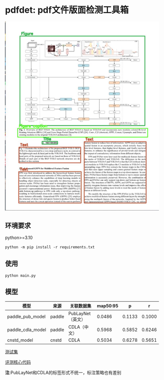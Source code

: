 # pdfdet: pdf文件版面检测工具箱

![效果1](./source/1.jpg)

## 环境要求

python>=3.10

```shell
python -m pip install -r requirements.txt
```

## 使用

```shell
python main.py
```

## 模型


| 模型              | 来源   | 关联数据集        |map50:95                           | p      | r      |
| ----------------- | ------ | ----------------- |---------------------------------- | ------ | ------ |
| paddle_pub_model  | paddle | PubLayNet（英文） |0.0486 | 0.1133 | 0.1000 |
| paddle_cdla_model | paddle | CDLA（中文）      |0.5968                             | 0.5852 | 0.6246 |
| cnstd_model       | cnstd  | CDLA              | 0.5034                             | 0.6278 | 0.5651 |

[测试集](https://github.com/Ontheroad123/Layout-Analysis/tree/main/layout_modify)

[评测核心代码](https://github.com/ultralytics/ultralytics/blob/2d513a9e4bf51e961a4199067383d2052f483874/ultralytics/utils/metrics.py#L620)

**注**:PubLayNet和CDLA的标签形式不统一，标注策略也有差别
